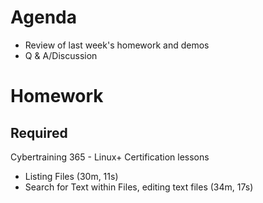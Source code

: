 # Agenda
* Review of last week's homework and demos
* Q & A/Discussion

# Homework

## Required

Cybertraining 365 - Linux+ Certification lessons
* Listing Files (30m, 11s)
* Search for Text within Files, editing text files (34m, 17s)
